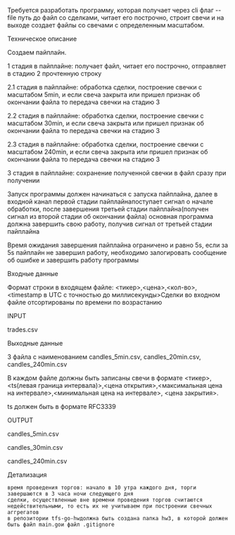 Требуется разработать программу, которая получает через cli флаг --file путь до файл со сделками, читает его построчно, строит свечи и на выходе создает файлы со свечами с определенным масштабом.


Техническое описание


Создаем пайплайн.

1 стадия в пайплайне: получает файл, читает его построчно, отправляет в стадию 2 прочтенную строку

2.1 стадия в пайплайне: обработка сделки, построение свечки с масштабом 5min, и если свеча закрыта или пришел признак об окончании файла то передача свечки на стадию 3

2.2 стадия в пайплайне: обработка сделки, построение свечки с масштабом 30min, и если свеча закрыта или пришел признак об окончании файла то передача свечки на стадию 3

2.3 стадия в пайплайне: обработка сделки, построение свечки с масштабом 240min, и если свеча закрыта или пришел признак об окончании файла то передача свечки на стадию 3

3 стадия в пайплайне: сохранение полученной свечки в файл сразу при получении


Запуск программы должен начинаться с запуска пайплайна, далее в входной канал первой стадии пайплайнапоступает сигнал о начале обработки, после завершения третьей стадии пайплайна(получен сигнал из второй стадии об окончании файла) основная программа должна завершить свою работу, получив сигнал от третьей стадии пайплайна


Время ожидания завершения пайплайна ограничено и равно 5s, если за 5s пайплайн не завершил работу, необходимо залогировать сообщение об ошибке и завершить работу программы


Входные данные

Формат строки в входящем файле: <тикер>,<цена>,<кол-во>,<timestamp в UTC с точностью до миллисекунды>Сделки во входном файле отсортированы по времени по возрастанию


INPUT

trades.csv


Выходные данные

3 файла с наименованием candles_5min.csv, candles_20min.csv, candles_240min.csv


В каждом файле должны быть записаны свечи в формате <тикер>,<ts(левая граница интервала)>,<цена открытия>,<максимальная цена на интервале>,<минимальная цена на интервале>, <цена закрытия>.


ts должен быть в формате RFC3339


OUTPUT

candles_5min.csv

candles_30min.csv

candles_240min.csv


Детализация

    время проведения торгов: начало в 10 утра каждого дня, торги завершаются в 3 часа ночи следующего дня
    сделки, осуществленные вне времени проведения торгов считаются недействительными, то есть их не учитываем при построении свечных аггрегатов
    в репозитории tfs-go-hwдолжна быть создана папка hw3, в которой должен быть файл main.goи файл .gitignore